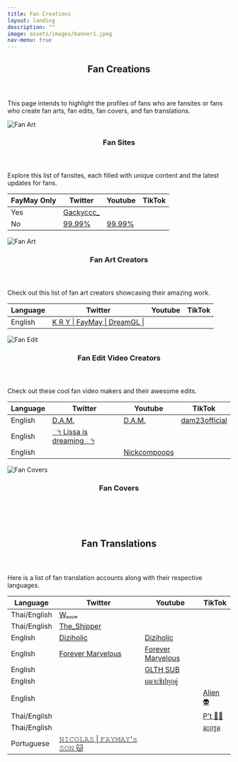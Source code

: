 ```yaml
---
title: Fan Creations
layout: landing
description: ""
image: assets/images/banner1.jpeg
nav-menu: true
---
```


<!-- Main -->
<div id="main">
	<section id="one">
		<div class="inner">
			<header class="major">
				<h2><span class="translate">Fan Creations</span></h2>
			</header>
			<p><span class="translate">This page intends to highlight the profiles of fans who are fansites or fans who create fan arts, fan edits, fan covers, and fan translations.</span></p>
		</div>
	</section>
	<section class="spotlights">
		<section>
			<div class="image">
				<img src="{{ 'assets/images/square1.jpeg' | relative_url }}" alt="Fan Art" data-position="center center">
			</div>
			<div class="content">
				<div class="inner">
					<header class="major">
						<h3><span class="translate">Fan Sites</span></h3>
					</header>
					<p><span class="translate">Explore this list of fansites, each filled with unique content and the latest updates for fans.</span></p>
					<div class="table-wrapper">
						<table>
							<thead>
								<tr>
									<th scope="col"><span class="translate">FayMay Only</span></th>
									<th scope="col"><span class="translate">Twitter</span></th>
									<th scope="col"><span class="translate">Youtube</span></th>
									<th scope="col"><span class="translate">TikTok</span></th>
								</tr>
							</thead>
							<tbody>
								<tr>
									<td><span class="translate">Yes</span></td>
									<td><a href="https://x.com/Gackyccc_">Gackyccc_</a></td>
									<td>&nbsp;</td>
									<td>&nbsp;</td>
								</tr>
								<tr>
									<td><span class="translate">No</span></td>
									<td><a href="https://x.com/99_99percentt">99.99%</a></td>
									<td><a href="https://www.youtube.com/@99.99percentt">99.99%</a></td>
									<td>&nbsp;</td>
								</tr>
							</tbody>
						</table>
					</div>
				</div>
			</div>
		</section>
		<section>
			<div class="image">
				<img src="{{ 'assets/images/square2.jpeg' | relative_url }}" alt="Fan Art" data-position="center center">
			</div>
			<div class="content">
				<div class="inner">
					<header class="major">
						<h3><span class="translate">Fan Art Creators</span></h3>
					</header>
					<p><span class="translate">Check out this list of fan art creators showcasing their amazing work.</span></p>
					<div class="table-wrapper">
						<table>
							<thead>
								<tr>
									<th scope="col"><span class="translate">Language</span></th>
									<th scope="col"><span class="translate">Twitter</span></th>
									<th scope="col"><span class="translate">Youtube</span></th>
									<th scope="col"><span class="translate">TikTok</span></th>
								</tr>
							</thead>
							<tbody>
								<tr>
									<td><span class="translate">English</span></td>
									<td><a href="https://x.com/yaalisaya">K R Y | FayMay | DreamGL |</a></td>
									<td>&nbsp;</td>
									<td>&nbsp;</td>
								</tr>
							</tbody>
						</table>
					</div>
				</div>
			</div>
		</section>
		<section>
			<div class="image">
				<img src="{{ 'assets/images/square3.jpeg' | relative_url }}" alt="Fan Edit" data-position="top center">
			</div>
			<div class="content">
				<div class="inner">
					<header class="major">
						<h3><span class="translate">Fan Edit Video Creators</span></h3>
					</header>
					<p><span class="translate">Check out these cool fan video makers and their awesome edits.</span></p>
					<div class="table-wrapper">
						<table>
							<thead>
								<tr>
									<th scope="col"><span class="translate">Language</span></th>
									<th scope="col"><span class="translate">Twitter</span></th>
									<th scope="col"><span class="translate">Youtube</span></th>
									<th scope="col"><span class="translate">TikTok</span></th>
								</tr>
							</thead>
							<tbody>
								<tr>
									<td><span class="translate">English</span></td>
									<td><a href="https://x.com/DoneeyyOfficial">D.A.M.</a></td>
									<td><a href="https://www.youtube.com/@samon23TER">D.A.M.</a></td>
									<td><a href="https://www.tiktok.com/@dam23official">dam23official</a></td>
								</tr>
								<tr>
									<td><span class="translate">English</span></td>
									<td><a href="https://x.com/lovergl__">ೀ Lissa is dreaming ೀ</a></td>
									<td>&nbsp;</td>
									<td>&nbsp;</td>
								</tr>
								<tr>
									<td><span class="translate">English</span></td>
									<td>&nbsp;</td>
									<td><a href="https://www.youtube.com/playlist?list=PLffObNEMTeXOLV71JV-3kJ2AmsaCp7hti">Nickcompoops</a></td>
									<td>&nbsp;</td>
								</tr>
							</tbody>
						</table>
					</div>
				</div>
			</div>
		</section>
		<section>
			<div class="image">
				<img src="{{ 'assets/images/square4.jpeg' | relative_url }}" alt="Fan Covers" data-position="25% 25%">
			</div>
			<div class="content">
				<div class="inner">
					<header class="major">
						<h3><span class="translate">Fan Covers</span></h3>
					</header>
					<p>&nbsp;</p>
				</div>
			</div>
		</section>
	</section>
	<!-- Three -->
	<section id="three">
		<div class="inner">
			<header class="major">
				<h2><span class="translate">Fan Translations</span></h2>
			</header>
			<p><span class="translate">Here is a list of fan translation accounts along with their respective languages.</span></p>
			<div class="table-wrapper">
				<table>
					<thead>
						<tr>
							<th scope="col"><span class="translate">Language</span></th>
							<th scope="col"><span class="translate">Twitter</span></th>
							<th scope="col"><span class="translate">Youtube</span></th>
							<th scope="col"><span class="translate">TikTok</span></th>
						</tr>
					</thead>
					<tbody>
						<tr>
							<td><span class="translate">Thai/English</span></td>
							<td><a href="https://x.com/WinnieCatz">Wᵢₙₙᵢₑ</a></td>
							<td>&nbsp;</td>
							<td>&nbsp;</td>
						</tr>
						<tr>
							<td><span class="translate">Thai/English</span></td>
							<td><a href="https://x.com/TSP_theshipper">The_Shipper</a></td>
							<td>&nbsp;</td>
							<td>&nbsp;</td>
						</tr>
						<tr>
							<td><span class="translate">English</span></td>
							<td><a href="https://x.com/Diziholic">Diziholic</a></td>
							<td><a href="https://www.youtube.com/@Diziarchive">Diziholic</a></td>
							<td>&nbsp;</td>
						</tr>
						<tr>
							<td><span class="translate">English</span></td>
							<td><a href="https://x.com/4ever_Marvelous">Forever Marvelous</a></td>
							<td><a href="https://www.youtube.com/@4ever_Marvelous">Forever Marvelous</a></td>
							<td>&nbsp;</td>
						</tr>
						<tr>
							<td><span class="translate">English</span></td>
							<td>&nbsp;</td>
							<td><a href="https://www.youtube.com/@GLTHSUB-xd9zq/videos">GLTH SUB</a></td>
							<td>&nbsp;</td>
						</tr>
						<tr>
							<td><span class="translate">English</span></td>
							<td>&nbsp;</td>
							<td><a href="https://www.youtube.com/@user-fp6jj6ez3m/videos">ผมจะชิปทุกคู่</a></td>
							<td>&nbsp;</td>
						</tr>
						<tr>
							<td><span class="translate">English</span></td>
							<td>&nbsp;</td>
							<td>&nbsp;</td>
							<td><a href="https://www.tiktok.com/@absentxalien?_t=8pAE4MIiswk&_r=1">Alien 👽</a></td>
						</tr>
						<tr>
							<td><span class="translate">Thai/English</span></td>
							<td>&nbsp;</td>
							<td>&nbsp;</td>
							<td><a href="https://www.tiktok.com/@teeoheewhy?_t=8pAEpAYN4rw&_r=1">P't 🏳️‍🌈</a></td>
						</tr>
						<tr>
							<td><span class="translate">Thai/English</span></td>
							<td>&nbsp;</td>
							<td>&nbsp;</td>
							<td><a href="https://www.tiktok.com/@user113476042384?_t=8pAEFKthOx5&_r=1">มะกรูด</a></td>
						</tr>
						<tr>
							<td><span class="translate">Portuguese</span></td>
							<td><a href="https://x.com/princenicolax">𝙽𝙸𝙲𝙾𝙻𝙰𝚂 | 𝙵𝙰𝚈𝙼𝙰𝚈'𝚜 𝚂𝙾𝙽 🐱</a></td>
							<td>&nbsp;</td>
							<td>&nbsp;</td>
						</tr>
					</tbody>
				</table>
			</div>
		</div>
	</section> 
</div>
